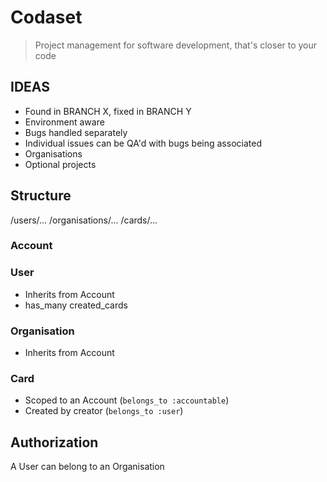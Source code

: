 # Codaset

> Project management for software development, that's closer to your code

## IDEAS
- Found in BRANCH X, fixed in BRANCH Y
- Environment aware
- Bugs handled separately
- Individual issues can be QA'd with bugs being associated
- Organisations
- Optional projects

## Structure

/users/...
/organisations/...
/cards/...

### Account

### User
  - Inherits from Account
  - has_many created_cards

### Organisation
  - Inherits from Account

### Card
  - Scoped to an Account (`belongs_to :accountable`)
  - Created by creator (`belongs_to :user`)

## Authorization

A User can belong to an Organisation